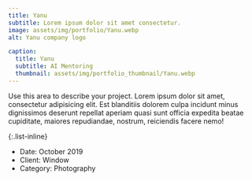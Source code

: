 ```yaml
---
title: Yanu
subtitle: Lorem ipsum dolor sit amet consectetur.
image: assets/img/portfolio/Yanu.webp
alt: Yanu company logo

caption:
  title: Yanu
  subtitle: AI Mentoring
  thumbnail: assets/img/portfolio_thumbnail/Yanu.webp
---
```

Use this area to describe your project. Lorem ipsum dolor sit amet, consectetur adipisicing elit. Est blanditiis dolorem culpa incidunt minus dignissimos deserunt repellat aperiam quasi sunt officia expedita beatae cupiditate, maiores repudiandae, nostrum, reiciendis facere nemo!

{:.list-inline}
- Date: October 2019
- Client: Window
- Category: Photography

